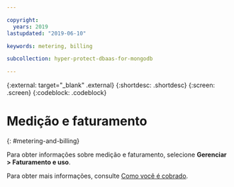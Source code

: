 ```yaml
---

copyright:
  years: 2019
lastupdated: "2019-06-10"

keywords: metering, billing

subcollection: hyper-protect-dbaas-for-mongodb

---
```


{:external: target="_blank" .external}
{:shortdesc: .shortdesc}
{:screen: .screen}
{:codeblock: .codeblock}

# Medição e faturamento
{: #metering-and-billing}

Para obter informações sobre medição e faturamento, selecione **Gerenciar > Faturamento e uso**.

Para obter mais informações, consulte [Como você é cobrado](https://cloud.ibm.com/docs/billing-usage?topic=billing-usage-charges#charges).
